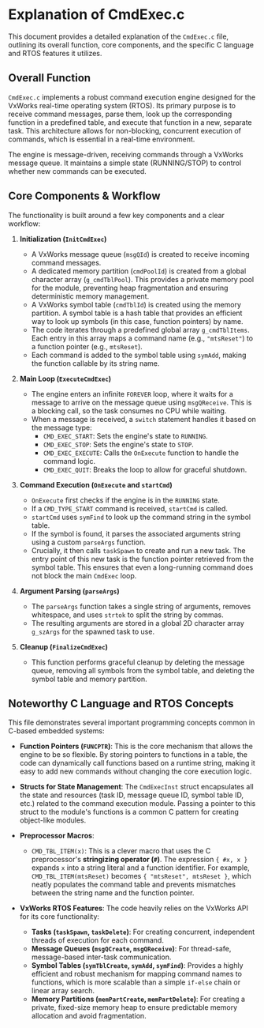 # Explanation of CmdExec.c

This document provides a detailed explanation of the `CmdExec.c` file, outlining its overall function, core components, and the specific C language and RTOS features it utilizes.

## Overall Function

`CmdExec.c` implements a robust command execution engine designed for the VxWorks real-time operating system (RTOS). Its primary purpose is to receive command messages, parse them, look up the corresponding function in a predefined table, and execute that function in a new, separate task. This architecture allows for non-blocking, concurrent execution of commands, which is essential in a real-time environment.

The engine is message-driven, receiving commands through a VxWorks message queue. It maintains a simple state (RUNNING/STOP) to control whether new commands can be executed.

## Core Components & Workflow

The functionality is built around a few key components and a clear workflow:

1.  **Initialization (`InitCmdExec`)**
    *   A VxWorks message queue (`msgQId`) is created to receive incoming command messages.
    *   A dedicated memory partition (`cmdPoolId`) is created from a global character array (`g_cmdTblPool`). This provides a private memory pool for the module, preventing heap fragmentation and ensuring deterministic memory management.
    *   A VxWorks symbol table (`cmdTblId`) is created using the memory partition. A symbol table is a hash table that provides an efficient way to look up symbols (in this case, function pointers) by name.
    *   The code iterates through a predefined global array `g_cmdTblItems`. Each entry in this array maps a command name (e.g., `"mtsReset"`) to a function pointer (e.g., `mtsReset`).
    *   Each command is added to the symbol table using `symAdd`, making the function callable by its string name.

2.  **Main Loop (`ExecuteCmdExec`)**
    *   The engine enters an infinite `FOREVER` loop, where it waits for a message to arrive on the message queue using `msgQReceive`. This is a blocking call, so the task consumes no CPU while waiting.
    *   When a message is received, a `switch` statement handles it based on the message type:
        *   `CMD_EXEC_START`: Sets the engine's state to `RUNNING`.
        *   `CMD_EXEC_STOP`: Sets the engine's state to `STOP`.
        *   `CMD_EXEC_EXECUTE`: Calls the `OnExecute` function to handle the command logic.
        *   `CMD_EXEC_QUIT`: Breaks the loop to allow for graceful shutdown.

3.  **Command Execution (`OnExecute` and `startCmd`)**
    *   `OnExecute` first checks if the engine is in the `RUNNING` state.
    *   If a `CMD_TYPE_START` command is received, `startCmd` is called.
    *   `startCmd` uses `symFind` to look up the command string in the symbol table.
    *   If the symbol is found, it parses the associated arguments string using a custom `parseArgs` function.
    *   Crucially, it then calls `taskSpawn` to create and run a new task. The entry point of this new task is the function pointer retrieved from the symbol table. This ensures that even a long-running command does not block the main `CmdExec` loop.

4.  **Argument Parsing (`parseArgs`)**
    *   The `parseArgs` function takes a single string of arguments, removes whitespace, and uses `strtok` to split the string by commas.
    *   The resulting arguments are stored in a global 2D character array `g_szArgs` for the spawned task to use.

5.  **Cleanup (`FinalizeCmdExec`)**
    *   This function performs graceful cleanup by deleting the message queue, removing all symbols from the symbol table, and deleting the symbol table and memory partition.

## Noteworthy C Language and RTOS Concepts

This file demonstrates several important programming concepts common in C-based embedded systems:

*   **Function Pointers (`FUNCPTR`)**: This is the core mechanism that allows the engine to be so flexible. By storing pointers to functions in a table, the code can dynamically call functions based on a runtime string, making it easy to add new commands without changing the core execution logic.

*   **Structs for State Management**: The `CmdExecInst` struct encapsulates all the state and resources (task ID, message queue ID, symbol table ID, etc.) related to the command execution module. Passing a pointer to this struct to the module's functions is a common C pattern for creating object-like modules.

*   **Preprocessor Macros**:
    *   `CMD_TBL_ITEM(x)`: This is a clever macro that uses the C preprocessor's **stringizing operator (`#`)**. The expression `{ #x, x }` expands `x` into a string literal and a function identifier. For example, `CMD_TBL_ITEM(mtsReset)` becomes `{ "mtsReset", mtsReset }`, which neatly populates the command table and prevents mismatches between the string name and the function pointer.

*   **VxWorks RTOS Features**: The code heavily relies on the VxWorks API for its core functionality:
    *   **Tasks (`taskSpawn`, `taskDelete`)**: For creating concurrent, independent threads of execution for each command.
    *   **Message Queues (`msgQCreate`, `msgQReceive`)**: For thread-safe, message-based inter-task communication.
    *   **Symbol Tables (`symTblCreate`, `symAdd`, `symFind`)**: Provides a highly efficient and robust mechanism for mapping command names to functions, which is more scalable than a simple `if-else` chain or linear array search.
    *   **Memory Partitions (`memPartCreate`, `memPartDelete`)**: For creating a private, fixed-size memory heap to ensure predictable memory allocation and avoid fragmentation.
